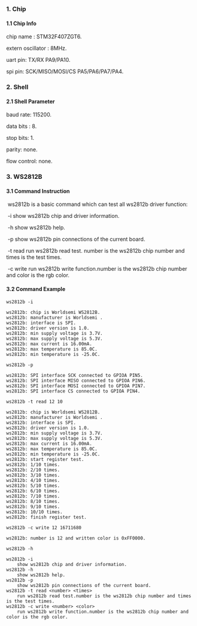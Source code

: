 ### 1. Chip

#### 1.1 Chip Info

chip name : STM32F407ZGT6.

extern oscillator : 8MHz.

uart pin: TX/RX PA9/PA10.

spi pin: SCK/MISO/MOSI/CS  PA5/PA6/PA7/PA4.

### 2. Shell

#### 2.1 Shell Parameter

baud rate: 115200.

data bits : 8.

stop bits: 1.

parity: none.

flow control: none.

### 3. WS2812B

#### 3.1 Command Instruction

​          ws2812b is a basic command which can test all ws2812b driver function:

​           -i        show ws2812b chip and driver information.

​           -h       show ws2812b help.

​           -p       show ws2812b pin connections of the current board.

​           -t read <number> <times>       run ws2812b read test. number is the ws2812b chip number and times is the test times.

​           -c write <number> <color>       run ws2812b write function.number is the ws2812b chip number and color is the rgb color.

#### 3.2 Command Example

```shell
ws2812b -i

ws2812b: chip is Worldsemi WS2812B.
ws2812b: manufacturer is Worldsemi .
ws2812b: interface is SPI.
ws2812b: driver version is 1.0.
ws2812b: min supply voltage is 3.7V.
ws2812b: max supply voltage is 5.3V.
ws2812b: max current is 16.00mA.
ws2812b: max temperature is 85.0C.
ws2812b: min temperature is -25.0C.
```

```shell
ws2812b -p

ws2812b: SPI interface SCK connected to GPIOA PIN5.
ws2812b: SPI interface MISO connected to GPIOA PIN6.
ws2812b: SPI interface MOSI connected to GPIOA PIN7.
ws2812b: SPI interface CS connected to GPIOA PIN4.
```

```shell
ws2812b -t read 12 10

ws2812b: chip is Worldsemi WS2812B.
ws2812b: manufacturer is Worldsemi .
ws2812b: interface is SPI.
ws2812b: driver version is 1.0.
ws2812b: min supply voltage is 3.7V.
ws2812b: max supply voltage is 5.3V.
ws2812b: max current is 16.00mA.
ws2812b: max temperature is 85.0C.
ws2812b: min temperature is -25.0C.
ws2812b: start register test.
ws2812b: 1/10 times.
ws2812b: 2/10 times.
ws2812b: 3/10 times.
ws2812b: 4/10 times.
ws2812b: 5/10 times.
ws2812b: 6/10 times.
ws2812b: 7/10 times.
ws2812b: 8/10 times.
ws2812b: 9/10 times.
ws2812b: 10/10 times.
ws2812b: finish register test.
```

```shell
ws2812b -c write 12 16711680

ws2812b: number is 12 and written color is 0xFF0000.
```

```shell
ws2812b -h

ws2812b -i
	show ws2812b chip and driver information.
ws2812b -h
	show ws2812b help.
ws2812b -p
	show ws2812b pin connections of the current board.
ws2812b -t read <number> <times>
	run ws2812b read test.number is the ws2812b chip number and times is the test times.
ws2812b -c write <number> <color>
	run ws2812b write function.number is the ws2812b chip number and color is the rgb color.
```

